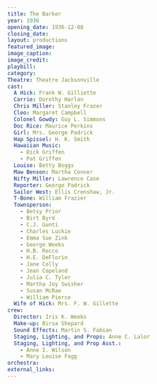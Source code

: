 ```yaml
---
title: The Barker
year: 1936
opening_date: 1936-12-08
closing_date: 
layout: productions
featured_image: 
image_caption:
image_credit:
playbill: 
category: 
Theatre: Theatre Jacksonville
cast:
  A Hick: Frank W. Gilliette
  Carrie: Dorothy Harlan
  Chris Miller: Stanley Frazer
  Cleo: Margaret Campbell
  Colonel Gowdy: Guy L. Simmons
  Doc Rice: Maurice Perkins
  Girl: Mrs. George Padrick
  Hap Spissel: H. K. Smith
  Hawaiian Music:
    - Dick Griffen
    - Pat Griffen
  Louise: Betty Boggs
  Maw Benson: Martha Conner
  Nifty Miller: Lawrence Case
  Reporter: George Padrick
  Sailor West: Ellis Crenshaw, Jr.
  T-Bone: William Frazier
  Townsperson:
    - Betsy Prior
    - Birt Byrd
    - C.J. Gunti
    - Charles Luckie
    - Emma Sue Zink
    - George Weeks
    - H.B. Rocco
    - H.E. DeFlorin
    - Jane Colly
    - Jean Copeland
    - Julia C. Tyler
    - Martha Joy Swisher
    - Susan McRae
    - William Pierce
  Wife of Hick: Mrs. F. W. Gillette
crew:
  Director: Iris K. Weeks
  Make-up: Birsa Shepard
  Sound Effects: Martin S. Fabian
  Staging, Lighting, and Props: Anne C. Lalor
  Staging, Lighting, and Prop Asst.:
    - Anne I. Wilson
    - Mary Louise Fagg
orchestra:
external_links:
---
```


